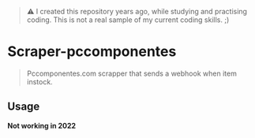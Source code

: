 > ⚠ I created this repository years ago, while studying and practising coding. 
> This is not a real sample of my current coding skills. ;)

# Scraper-pccomponentes

> Pccomponentes.com scrapper that sends a webhook when item instock.

## Usage

**Not working in 2022**

